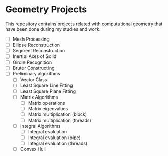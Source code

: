 # Geometry Projects
This repository contains projects related with computational geometry that have been done during my studies and work.

  - [ ] Mesh Processing
  - [ ] Ellipse Reconstruction
  - [ ] Segment Reconstruction
  - [ ] Inertial Axes of Solid
  - [ ] Girdle Recognition
  - [ ] Bruter Constructing
  - [ ] Preliminary algorithms
      - [ ] Vector Class
      - [ ] Least Square Line Fitting
      - [ ] Least Square Plane Fitting
      - [ ] Matrix Algorithms
          - [ ] Matrix operations
          - [ ] Matrix eigenvalues
          - [ ] Matrix multiplication (block)
          - [ ] Matrix multiplication (threads)
      - [ ] Integral Algorithms
          - [ ] Integral evaluation
          - [ ] Integral evaluation (pipe)
          - [ ] Integral evaluation (threads)
      - [ ] Convex Hull
